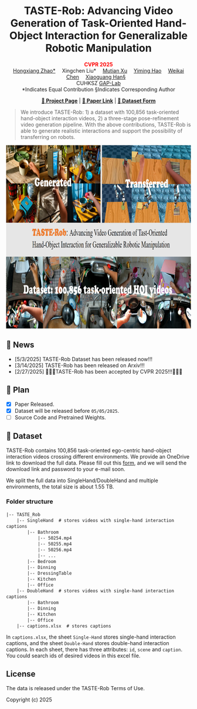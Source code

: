 <h1 align="center"><strong>TASTE-Rob: Advancing Video Generation of Task-Oriented Hand-Object Interaction for Generalizable Robotic Manipulation
</strong></h1>
<p align="center">
      <strong><span style="color: red;">CVPR 2025</span></strong>
    <br>
    <a href='https://hong-xiang-cv.github.io/' target='_blank'>Hongxiang Zhao*</a>&emsp;
    Xingchen Liu*</a>&emsp;
    <a href='https://mutianxu.github.io/' target='_blank'>Mutian Xu</a>&emsp;
    <a href='https://scholar.google.com/citations?user=mlu1Oo4AAAAJ&hl=en' target='_blank'>Yiming Hao</a>&emsp;
    <a href='https://chenweikai.github.io/' target='_blank'>Weikai Chen</a>&emsp;
    <a href='https://gaplab.cuhk.edu.cn/' target='_blank'>Xiaoguang Han§</a>&emsp;
    <br>
    CUHKSZ <a href='https://gaplab.cuhk.edu.cn/' target='_blank'>GAP-Lab</a>   
    <br>
    *Indicates Equal Contribution §Indicates Corresponding Author
    <br>
  </p>

<p align="center">
  <a href="https://taste-rob.github.io/"><b>📖 Project Page</b></a> |
  <a href="https://arxiv.org/abs/2503.11423"><b>📄 Paper Link</b></a> |
  <a href="https://docs.google.com/forms/d/e/1FAIpQLSdOlNnW3t_7TGC2FMDMcIb7jnhRjfynq6xLoz5rJk_i-fl5zQ/viewform?usp=sf_link"><b>🎥 Dataset Form</b></a>
</p>

</div>

> We introduce TASTE-Rob: 1) a dataset with 100,856 task-oriented hand-object interaction videos, 2) a three-stage pose-refinement video generation pipeline. With the above contributions, TASTE-Rob is able to generate realistic interactions and support the possibility of transferring on robots.

<div align="center">
    <img src="assets/teaser.png" height=500>
</div>

## 📣 News
- [5/3/2025] TASTE-Rob Dataset has been released now!!!
- [3/14/2025] TASTE-Rob has been released on Arxiv!!!
- [2/27/2025] 🎉🎉🎉TASTE-Rob has been accepted by CVPR 2025!!!🎉🎉🎉

## 🚩 Plan
- [x] Paper Released.
- [x] Dataset will be released before ``05/05/2025``.
- [ ] Source Code and Pretrained Weights.

## 🎥 Dataset
TASTE-Rob contains 100,856 task-oriented ego-centric hand-object interaction videos crossing different environments. We provide an OneDrive link to download the full data. Please fill out this [form](https://docs.google.com/forms/d/e/1FAIpQLSdOlNnW3t_7TGC2FMDMcIb7jnhRjfynq6xLoz5rJk_i-fl5zQ/viewform?usp=sf_link), and we will send the download link and password to your e-mail soon.

We split the full data into SingleHand/DoubleHand and multiple environments, the total size is about 1.55 TB.

### Folder structure
```
|-- TASTE_Rob
    |-- SingleHand  # stores videos with single-hand interaction captions
        |-- Bathroom
            |-- 50254.mp4
            |-- 50255.mp4
            |-- 50256.mp4
            |-- ...
        |-- Bedroom
        |-- Dinning
        |-- DressingTable
        |-- Kitchen
        |-- Office
    |-- DoubleHand  # stores videos with single-hand interaction captions
        |-- Bathroom
        |-- Dinning
        |-- Kitchen
        |-- Office
    |-- captions.xlsx  # stores captions
```

In ```captions.xlsx```, the sheet ```Single-Hand``` stores single-hand interaction captions, and the sheet ```Double-Hand``` stores double-hand interaction captions. In each sheet, there has three attributes: ```id```, ```scene``` and ```caption```. You could search ids of desired videos in this excel file.

## License

The data is released under the TASTE-Rob Terms of Use.

Copyright (c) 2025
